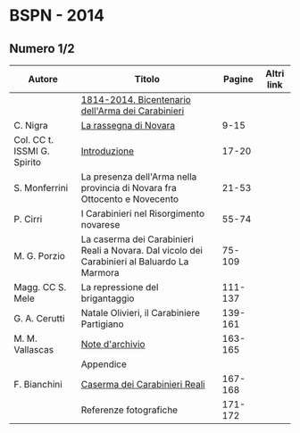 # BSPN - 2014

## Numero 1/2

| Autore                      | Titolo                                                                                       | Pagine  | Altri link |
|-----------------------------|----------------------------------------------------------------------------------------------|---------|------------|
|                             | [1814-2014. Bicentenario dell'Arma dei Carabinieri](http://www.ssno.it/BSPNo/bspn_2014.html) |         |            |
| C. Nigra                    | [La rassegna di Novara](http://www.ssno.it/BSPNo/bspn_2014.html#01)                          | 9-15    |            |
| Col. CC t. ISSMI G. Spirito | [Introduzione](http://www.ssno.it/BSPNo/bspn_2014.html#02)                                   | 17-20   |            |
| S. Monferrini               | La presenza dell'Arma nella provincia di Novara fra Ottocento e Novecento                    | 21-53   |            |
| P. Cirri                    | I Carabinieri nel Risorgimento novarese                                                      | 55-74   |            |
| M. G. Porzio                | La caserma dei Carabinieri Reali a Novara. Dal vicolo dei Carabinieri al Baluardo La Marmora | 75-109  |            |
| Magg. CC S. Mele            | La repressione del brigantaggio                                                              | 111-137 |            |
| G. A. Cerutti               | Natale Olivieri, il Carabiniere Partigiano                                                   | 139-161 |            |
| M. M. Vallascas             | [Note d'archivio](http://www.ssno.it/BSPNo/bspn_2014.html#08)                                | 163-165 |            |
|                             | Appendice                                                                                    |         |            |
| F. Bianchini                | [Caserma dei Carabinieri Reali](http://www.ssno.it/BSPNo/bspn_2014.html#09)                  | 167-168 |            |
|                             | Referenze fotografiche                                                                       | 171-172 |            |
